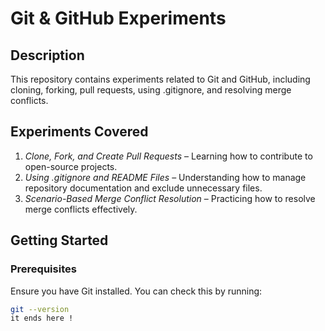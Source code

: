 # Git & GitHub Experiments  

## Description  
This repository contains experiments related to Git and GitHub, including cloning, forking, pull requests, using .gitignore, and resolving merge conflicts.  

## Experiments Covered  
1. *Clone, Fork, and Create Pull Requests* – Learning how to contribute to open-source projects.  
2. *Using .gitignore and README Files* – Understanding how to manage repository documentation and exclude unnecessary files.  
3. *Scenario-Based Merge Conflict Resolution* – Practicing how to resolve merge conflicts effectively.  

## Getting Started  

### Prerequisites  
Ensure you have Git installed. You can check this by running:  
```bash
git --version
it ends here !
